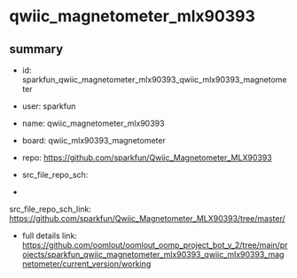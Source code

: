 # qwiic_magnetometer_mlx90393
 
## summary 
* id: sparkfun_qwiic_magnetometer_mlx90393_qwiic_mlx90393_magnetometer
* user: sparkfun
* name: qwiic_magnetometer_mlx90393
* board: qwiic_mlx90393_magnetometer
* repo: https://github.com/sparkfun/Qwiic_Magnetometer_MLX90393



* src_file_repo_sch: 
*
 src_file_repo_sch_link: https://github.com/sparkfun/Qwiic_Magnetometer_MLX90393/tree/master/
* full details link: https://github.com/oomlout/oomlout_oomp_project_bot_v_2/tree/main/projects/sparkfun_qwiic_magnetometer_mlx90393_qwiic_mlx90393_magnetometer/current_version/working  






